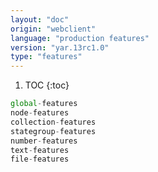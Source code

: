 ```yaml
---
layout: "doc"
origin: "webclient"
language: "production features"
version: "yar.13rc1.0"
type: "features"
---
```


1. TOC
{:toc}

```js
global-features
node-features
collection-features
stategroup-features
number-features
text-features
file-features
```
